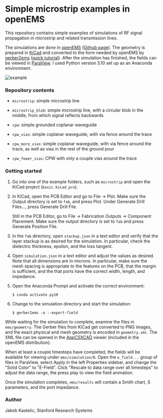 # Simple microstrip examples in openEMS

This repository contains simple examples of simulations of RF signal propagation
in microstrip and related transmission lines.

The simulations are done in [openEMS](https://www.openems.de/)
([Github page](https://github.com/thliebig/openEMS)). The geometry is prepared
in [KiCad](https://www.kicad.org/) and converted to the form needed by openEMS
by [gerber2ems](https://github.com/antmicro/gerber2ems)
([quick tutorial](https://nuclearrambo.com/wordpress/gerber2ems-a-short-tutorial-to-simulate-your-pcbs-in-openems/)).
After the simulation has finished, the fields can be viewed in
[ParaView](https://www.paraview.org/). I used Python version 3.10 set up as an
Anaconda environment.

![example](example.gif)

### Repository contents

- `microstrip`: simple microstrip line

- `microstrip_blob`: simple microstrip line, with a circular blob in the middle,
  from which signal reflects backwards

- `cpw`: simple grounded coplanar waveguide

- `cpw_vias`: simple coplanar waveguide, with via fence around the trace

- `cpw_more_vias`: simple coplanar waveguide, with via fence around the trace,
  as well as vias in the rest of the ground pour

- `cpw_fewer_vias`: CPW with only a couple vias around the trace

### Getting started

1. Go into one of the example folders, such as `microstrip` and open the KiCad
   project (`basic.kicad_pro`).

2. In KiCad, open the PCB Editor and go to File → Plot. Make sure the Output
   directory is set to `fab`, and press Plot. Under Generate Drill Files...,
   press Generate Drill File.

   Still in the PCB Editor, go to File → Fabrication Outputs → Component
   Placement. Make sure the output directory is set to `fab` and press Generate
   Position File.

3. In the `fab` directory, open `stackup.json` in a text editor and verify that
   the layer stackup is as desired for the simulation. In particular, check the
   dielectric thickness, epsilon, and the loss tangent.

4. Open `simulation.json` in a text editor and adjust the values as desired.
   Note that all dimensions are in microns. In particular, make sure the mesh
   spacing is appropriate to the features on the PCB, that the margin is
   sufficient, and the that ports have the correct width, length, and impedance.

5. Open the Anaconda Prompt and activate the correct environment:

       $ conda activate py10

6. Change to the simulation directory and start the simulation:

       $ gerber2ems -a --export-field

While waiting for the simulation to complete, examine the files in
`ems/geometry`. The Gerber files from KiCad get converted to PNG images, and the
exact physical and mesh geometry is encoded in `geometry.xml`. The XML file can
be opened in the [AppCSXCAD](https://github.com/thliebig/AppCSXCAD) viewer
(included in the openEMS distribution).

When at least a couple timesteps have completed, the fields will be available
for viewing under `ems/simulation/0`. Open the `e_field...` group of files in
ParaView, select Apply in the left Properties sidebar, and change the "Solid
Color" to "E-Field". Click "Rescale to data range over all timesteps" to adjust
the data range, the press play to view the field animation.

Once the simulation completes, `ems/results` will contain a Smith chart, S
parameters, and the port impedance.

### Author

Jakob Kastelic, Stanford Research Systems
